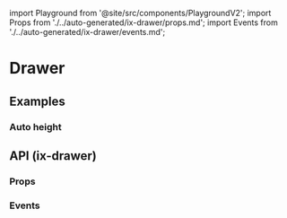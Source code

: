 import Playground from '@site/src/components/PlaygroundV2';
import Props from './../auto-generated/ix-drawer/props.md';
import Events from './../auto-generated/ix-drawer/events.md';

# Drawer

## Examples

<Playground
name="drawer-full-height" height="24rem"
examplesByName></Playground>

### Auto height

<Playground
name="drawer" height="24rem"
hideInitalCodePreview
examplesByName></Playground>

## API (ix-drawer)

### Props

<Props />

### Events

<Events />
